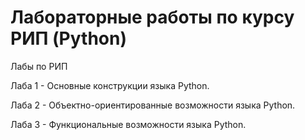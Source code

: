 # Лабораторные работы по курсу РИП (Python)

Лабы по РИП


Лаба 1 - Основные конструкции языка Python.

Лаба 2 - Объектно-ориентированные возможности языка Python.

Лаба 3 - Функциональные возможности языка Python.
